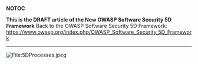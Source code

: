 __NOTOC__

**This is the DRAFT article of the New OWASP Software Security 5D
Framework**
Back to the OWASP Software Security 5D Framework:
<https://www.owasp.org/index.php/OWASP_Software_Security_5D_Framework>

-----

![<File:5DProcesses.jpeg>](5DProcesses.jpeg "File:5DProcesses.jpeg")